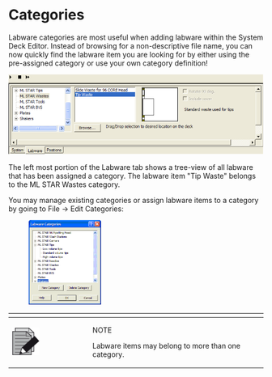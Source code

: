 # Categories

Labware categories are most useful when adding labware within the System Deck Editor. Instead of browsing for a non-descriptive file name, you can now quickly find the labware item you are looking for by either using the pre-assigned category or use your own category definition!

&#x20;![](<../../../.gitbook/assets/image (12).png>)

The left most portion of the Labware tab shows a tree-view of all labware that has been assigned a category. The labware item "Tip Waste" belongs to the ML STAR Wastes category.

&#x20;

You may manage existing categories or assign labware items to a category by going to File -> Edit Categories:

<figure><img src="../../../.gitbook/assets/image (13).png" alt="" width="143"><figcaption></figcaption></figure>

&#x20;

<table data-header-hidden><thead><tr><th width="145"></th><th></th></tr></thead><tbody><tr><td><img src="../../../.gitbook/assets/image (10) (1) (1) (1) (1) (1) (1) (1) (1) (1).png" alt="" data-size="original"></td><td><p>NOTE</p><p>Labware items may belong to more than one category.</p></td></tr></tbody></table>

